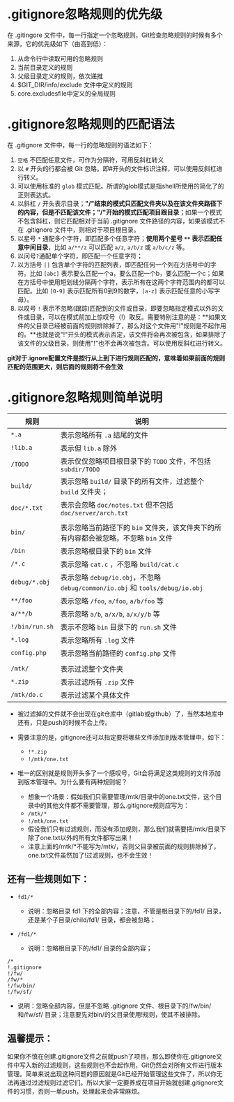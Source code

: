 # .gitignore忽略规则的优先级

在 .gitingore 文件中，每一行指定一个忽略规则，Git检查忽略规则的时候有多个来源，它的优先级如下（由高到低）：

1. 从命令行中读取可用的忽略规则
2. 当前目录定义的规则
3. 父级目录定义的规则，依次递推
4. $GIT_DIR/info/exclude 文件中定义的规则
5. core.excludesfile中定义的全局规则

# .gitignore忽略规则的匹配语法

在 .gitignore 文件中，每一行的忽略规则的语法如下：

1. `空格` 不匹配任意文件，可作为分隔符，可用反斜杠转义
2. 以 `#` 开头的行都会被 Git 忽略。即#开头的文件标识注释，可以使用反斜杠进行转义。
3. 可以使用标准的 `glob` 模式匹配。所谓的glob模式是指shell所使用的简化了的正则表达式。
4. 以斜杠 `/` 开头表示目录；**"/"结束的模式只匹配文件夹以及在该文件夹路径下的内容，但是不匹配该文件；"/"开始的模式匹配项目跟目录**；如果一个模式不包含斜杠，则它匹配相对于当前 .gitignore 文件路径的内容，如果该模式不在 .gitignore 文件中，则相对于项目根目录。
5. 以星号 `*` 通配多个字符，即匹配多个任意字符；**使用两个星号 `**` 表示匹配任意中间目录**，比如 `a/**/z` 可以匹配 `a/z`, `a/b/z` 或 `a/b/c/z` 等。
6. 以问号`?`通配单个字符，即匹配一个任意字符；
7. 以方括号 `[]` 包含单个字符的匹配列表，即匹配任何一个列在方括号中的字符。比如 `[abc]` 表示要么匹配一个a，要么匹配一个b，要么匹配一个c；如果在方括号中使用短划线分隔两个字符，表示所有在这两个字符范围内的都可以匹配。比如 `[0-9]` 表示匹配所有0到9的数字，`[a-z]` 表示匹配任意的小写字母）。
8. 以叹号 `!` 表示不忽略(跟踪)匹配到的文件或目录，即要忽略指定模式以外的文件或目录，可以在模式前加上惊叹号（!）取反。需要特别注意的是：**如果文件的父目录已经被前面的规则排除掉了，那么对这个文件用"!"规则是不起作用的。**也就是说"!"开头的模式表示否定，该文件将会再次被包含，如果排除了该文件的父级目录，则使用"!"也不会再次被包含。可以使用反斜杠进行转义。

**git对于.ignore配置文件是按行从上到下进行规则匹配的，意味着如果前面的规则匹配的范围更大，则后面的规则将不会生效**

# .gitignore忽略规则简单说明

|      规则      |      说明      |
| -------------- | ------------- |
| `*.a`          | 表示忽略所有 `.a` 结尾的文件 |
| `!lib.a`       | 表示但 `lib.a` 除外 |
| `/TODO`        | 表示仅仅忽略项目根目录下的 `TODO` 文件，不包括 `subdir/TODO` |
| `build/`       | 表示忽略 `build/` 目录下的所有文件，过滤整个 `build` 文件夹； |
| `doc/*.txt`    | 表示会忽略 `doc/notes.txt` 但不包括 `doc/server/arch.txt` |
|                |               |
| `bin/`         | 表示忽略当前路径下的 `bin` 文件夹，该文件夹下的所有内容都会被忽略，不忽略 `bin` 文件 |
| `/bin`         | 表示忽略根目录下的 `bin` 文件 |
| `/*.c`         | 表示忽略 `cat.c` ，不忽略 `build/cat.c` |
| `debug/*.obj`  | 表示忽略 `debug/io.obj`，不忽略 `debug/common/io.obj` 和 `tools/debug/io.obj` |
| `**/foo`       | 表示忽略 `/foo`, `a/foo`, `a/b/foo` 等 |
| `a/**/b`       | 表示忽略 `a/b`, `a/x/b`, `a/x/y/b` 等 |
| `!/bin/run.sh` | 表示不忽略 `bin` 目录下的 `run.sh` 文件 |
| `*.log`        | 表示忽略所有 `.lo`g 文件 |
| `config.php`   | 表示忽略当前路径的 `config.php` 文件 |
|                |               |
| `/mtk/ `       | 表示过滤整个文件夹 |
| `*.zip`        | 表示过滤所有 `.zip` 文件 |
| `/mtk/do.c`    | 表示过滤某个具体文件 |

- 被过滤掉的文件就不会出现在git仓库中（gitlab或github）了，当然本地库中还有，只是push的时候不会上传。

- 需要注意的是，gitignore还可以指定要将哪些文件添加到版本管理中，如下：
  - `!*.zip`
  - `!/mtk/one.txt`

- 唯一的区别就是规则开头多了一个感叹号，Git会将满足这类规则的文件添加到版本管理中。为什么要有两种规则呢？
  - 想象一个场景：假如我们只需要管理/mtk/目录中的one.txt文件，这个目录中的其他文件都不需要管理，那么.gitignore规则应写为：
  - `/mtk/*`
  - `!/mtk/one.txt`
  - 假设我们只有过滤规则，而没有添加规则，那么我们就需要把/mtk/目录下除了one.txt以外的所有文件都写出来！
  - 注意上面的/mtk/*不能写为/mtk/，否则父目录被前面的规则排除掉了，one.txt文件虽然加了!过滤规则，也不会生效！

## 还有一些规则如下：

- `fd1/*`
  - 说明：忽略目录 fd1 下的全部内容；注意，不管是根目录下的/fd1/ 目录，还是某个子目录/child/fd1/ 目录，都会被忽略；

- `/fd1/*`
  - 说明：忽略根目录下的/fd1/ 目录的全部内容；

```
/*
!.gitignore
!/fw/ 
/fw/*
!/fw/bin/
!/fw/sf/
```
- 说明：忽略全部内容，但是不忽略 .gitignore 文件、根目录下的/fw/bin/ 和/fw/sf/ 目录；注意要先对bin/的父目录使用!规则，使其不被排除。

## 温馨提示：

如果你不慎在创建.gitignore文件之前就push了项目，那么即使你在.gitignore文件中写入新的过滤规则，这些规则也不会起作用，Git仍然会对所有文件进行版本管理。简单来说出现这种问题的原因就是Git已经开始管理这些文件了，所以你无法再通过过滤规则过滤它们。所以大家一定要养成在项目开始就创建.gitignore文件的习惯，否则一单push，处理起来会非常麻烦。

<!-- https://www.cnblogs.com/kevingrace/p/5690241.html -->